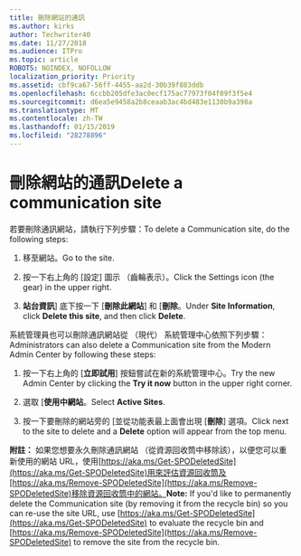 ```yaml
---
title: 刪除網站的通訊
ms.author: kirks
author: Techwriter40
ms.date: 11/27/2018
ms.audience: ITPro
ms.topic: article
ROBOTS: NOINDEX, NOFOLLOW
localization_priority: Priority
ms.assetid: cbf9ca67-56ff-4455-aa2d-30b39f883ddb
ms.openlocfilehash: 6ccbb205dfe3ac0ecf175ac77973f04f09f3f5e4
ms.sourcegitcommit: d6ea5e9458a2b8ceaab3ac4bd483e1130b9a398a
ms.translationtype: MT
ms.contentlocale: zh-TW
ms.lasthandoff: 01/15/2019
ms.locfileid: "28278896"
---
```

# <a name="delete-a-communication-site"></a><span data-ttu-id="b884b-102">刪除網站的通訊</span><span class="sxs-lookup"><span data-stu-id="b884b-102">Delete a communication site</span></span>

<span data-ttu-id="b884b-103">若要刪除通訊網站，請執行下列步驟：</span><span class="sxs-lookup"><span data-stu-id="b884b-103">To delete a Communication site, do the following steps:</span></span> 
  
1. <span data-ttu-id="b884b-104">移至網站。</span><span class="sxs-lookup"><span data-stu-id="b884b-104">Go to the site.</span></span> 
  
2. <span data-ttu-id="b884b-105">按一下右上角的 [設定] 圖示 （齒輪表示）。</span><span class="sxs-lookup"><span data-stu-id="b884b-105">Click the Settings icon (the gear) in the upper right.</span></span> 
  
3. <span data-ttu-id="b884b-106">**站台資訊**] 底下按一下 [**刪除此網站**] 和 [**刪除**。</span><span class="sxs-lookup"><span data-stu-id="b884b-106">Under **Site Information**, click **Delete this site**, and then click **Delete**.</span></span> 
  
<span data-ttu-id="b884b-107">系統管理員也可以刪除通訊網站從 （現代） 系統管理中心依照下列步驟：</span><span class="sxs-lookup"><span data-stu-id="b884b-107">Administrators can also delete a Communication site from the Modern Admin Center by following these steps:</span></span> 
  
1. <span data-ttu-id="b884b-108">按一下右上角的 [**立即試用**] 按鈕嘗試在新的系統管理中心。</span><span class="sxs-lookup"><span data-stu-id="b884b-108">Try the new Admin Center by clicking the **Try it now** button in the upper right corner.</span></span> 
  
2. <span data-ttu-id="b884b-109">選取 [**使用中網站**。</span><span class="sxs-lookup"><span data-stu-id="b884b-109">Select **Active Sites**.</span></span> 
  
3. <span data-ttu-id="b884b-110">按一下要刪除的網站旁的 [並從功能表最上面會出現 [**刪除**] 選項。</span><span class="sxs-lookup"><span data-stu-id="b884b-110">Click next to the site to delete and a **Delete** option will appear from the top menu.</span></span> 
  
 <span data-ttu-id="b884b-111">**附註：** 如果您想要永久刪除通訊網站 （從資源回收筒中移除該），以便您可以重新使用的網站 URL，使用[https://aka.ms/Get-SPODeletedSite](https://aka.ms/Get-SPODeletedSite)用來評估資源回收筒及[https://aka.ms/Remove-SPODeletedSite](https://aka.ms/Remove-SPODeletedSite)移除資源回收筒中的網站。</span><span class="sxs-lookup"><span data-stu-id="b884b-111">**Note:** If you'd like to permanently delete the Communication site (by removing it from the recycle bin) so you can re-use the site URL, use [https://aka.ms/Get-SPODeletedSite](https://aka.ms/Get-SPODeletedSite) to evaluate the recycle bin and [https://aka.ms/Remove-SPODeletedSite](https://aka.ms/Remove-SPODeletedSite) to remove the site from the recycle bin.</span></span> 
  

